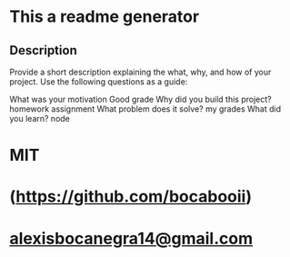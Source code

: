 # This a readme generator

## Description

Provide a short description explaining the what, why, and how of your project. Use the following questions as a guide:

What was your motivation
Good grade
Why did you build this project?
homework assignment
What problem does it solve?
my grades
What did you learn?
node 

# MIT

# (https://github.com/bocabooii)

# alexisbocanegra14@gmail.com

